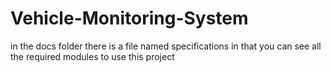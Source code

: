# Vehicle-Monitoring-System


in the docs folder there is a file named specifications in that you can see all the required modules to use this project
